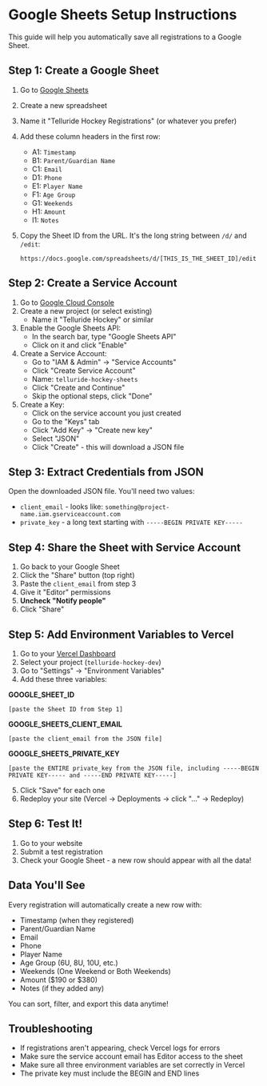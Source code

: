 # Google Sheets Setup Instructions

This guide will help you automatically save all registrations to a Google Sheet.

## Step 1: Create a Google Sheet

1. Go to [Google Sheets](https://sheets.google.com)
2. Create a new spreadsheet
3. Name it "Telluride Hockey Registrations" (or whatever you prefer)
4. Add these column headers in the first row:
   - A1: `Timestamp`
   - B1: `Parent/Guardian Name`
   - C1: `Email`
   - D1: `Phone`
   - E1: `Player Name`
   - F1: `Age Group`
   - G1: `Weekends`
   - H1: `Amount`
   - I1: `Notes`

5. Copy the Sheet ID from the URL. It's the long string between `/d/` and `/edit`:
   ```
   https://docs.google.com/spreadsheets/d/[THIS_IS_THE_SHEET_ID]/edit
   ```

## Step 2: Create a Service Account

1. Go to [Google Cloud Console](https://console.cloud.google.com/)
2. Create a new project (or select existing)
   - Name it "Telluride Hockey" or similar
3. Enable the Google Sheets API:
   - In the search bar, type "Google Sheets API"
   - Click on it and click "Enable"
4. Create a Service Account:
   - Go to "IAM & Admin" → "Service Accounts"
   - Click "Create Service Account"
   - Name: `telluride-hockey-sheets`
   - Click "Create and Continue"
   - Skip the optional steps, click "Done"
5. Create a Key:
   - Click on the service account you just created
   - Go to the "Keys" tab
   - Click "Add Key" → "Create new key"
   - Select "JSON"
   - Click "Create" - this will download a JSON file

## Step 3: Extract Credentials from JSON

Open the downloaded JSON file. You'll need two values:
- `client_email` - looks like: `something@project-name.iam.gserviceaccount.com`
- `private_key` - a long text starting with `-----BEGIN PRIVATE KEY-----`

## Step 4: Share the Sheet with Service Account

1. Go back to your Google Sheet
2. Click the "Share" button (top right)
3. Paste the `client_email` from step 3
4. Give it "Editor" permissions
5. **Uncheck "Notify people"**
6. Click "Share"

## Step 5: Add Environment Variables to Vercel

1. Go to your [Vercel Dashboard](https://vercel.com/dashboard)
2. Select your project (`telluride-hockey-dev`)
3. Go to "Settings" → "Environment Variables"
4. Add these three variables:

**GOOGLE_SHEET_ID**
```
[paste the Sheet ID from Step 1]
```

**GOOGLE_SHEETS_CLIENT_EMAIL**
```
[paste the client_email from the JSON file]
```

**GOOGLE_SHEETS_PRIVATE_KEY**
```
[paste the ENTIRE private_key from the JSON file, including -----BEGIN PRIVATE KEY----- and -----END PRIVATE KEY-----]
```

5. Click "Save" for each one
6. Redeploy your site (Vercel → Deployments → click "..." → Redeploy)

## Step 6: Test It!

1. Go to your website
2. Submit a test registration
3. Check your Google Sheet - a new row should appear with all the data!

## Data You'll See

Every registration will automatically create a new row with:
- Timestamp (when they registered)
- Parent/Guardian Name
- Email
- Phone
- Player Name
- Age Group (6U, 8U, 10U, etc.)
- Weekends (One Weekend or Both Weekends)
- Amount ($190 or $380)
- Notes (if they added any)

You can sort, filter, and export this data anytime!

## Troubleshooting

- If registrations aren't appearing, check Vercel logs for errors
- Make sure the service account email has Editor access to the sheet
- Make sure all three environment variables are set correctly in Vercel
- The private key must include the BEGIN and END lines

